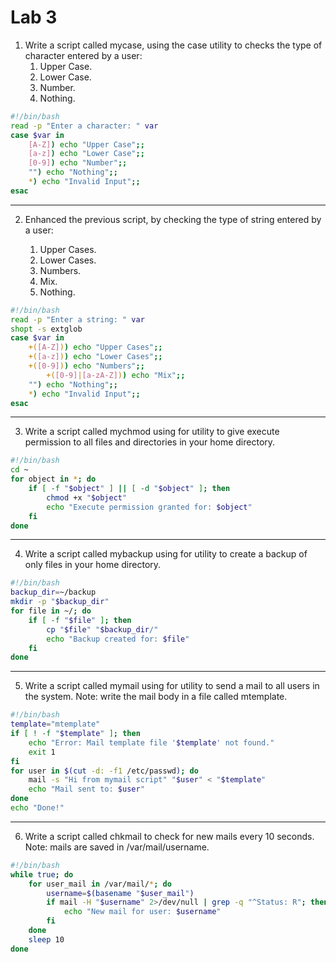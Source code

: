 # Lab 3

1. Write a script called mycase, using the case utility to checks the type of character entered by a user:
    1. Upper Case.
    2. Lower Case.
    3. Number.
    4. Nothing.

```bash
#!/bin/bash
read -p "Enter a character: " var
case $var in
    [A-Z]) echo "Upper Case";;
    [a-z]) echo "Lower Case";;
    [0-9]) echo "Number";;
    "") echo "Nothing";;
    *) echo "Invalid Input";;
esac
```

---

2. Enhanced the previous script, by checking the type of string entered by a user:

	1. Upper Cases.
	2. Lower Cases.
	3. Numbers.
	4. Mix.
	5. Nothing.

```bash
#!/bin/bash
read -p "Enter a string: " var
shopt -s extglob
case $var in
    +([A-Z])) echo "Upper Cases";;
    +([a-z])) echo "Lower Cases";;
    +([0-9])) echo "Numbers";;
		+([0-9]|[a-zA-Z])) echo "Mix";;
    "") echo "Nothing";;
    *) echo "Invalid Input";;
esac
```

---

3. Write a script called mychmod using for utility to give execute permission to all files and directories in your home directory.

```bash
#!/bin/bash
cd ~
for object in *; do
    if [ -f "$object" ] || [ -d "$object" ]; then
        chmod +x "$object"
        echo "Execute permission granted for: $object"
    fi
done
```

---

4.  Write a script called mybackup using for utility to create a backup of only files in your home directory.

```bash
#!/bin/bash
backup_dir=~/backup
mkdir -p "$backup_dir"
for file in ~/; do
    if [ -f "$file" ]; then
        cp "$file" "$backup_dir/"
        echo "Backup created for: $file"
    fi
done
```

---

5. Write a script called mymail using for utility to send a mail to all users in the system. Note: write the mail body in a file called mtemplate.

```bash
#!/bin/bash
template="mtemplate"
if [ ! -f "$template" ]; then
    echo "Error: Mail template file '$template' not found."
    exit 1
fi
for user in $(cut -d: -f1 /etc/passwd); do
    mail -s "Hi from mymail script" "$user" < "$template"
    echo "Mail sent to: $user"
done
echo "Done!"
```

---

6. Write a script called chkmail to check for new mails every 10 seconds. Note: mails are saved in /var/mail/username.

```bash
#!/bin/bash
while true; do
    for user_mail in /var/mail/*; do
        username=$(basename "$user_mail")
        if mail -H "$username" 2>/dev/null | grep -q "^Status: R"; then
            echo "New mail for user: $username"
        fi
    done
    sleep 10
done
```
